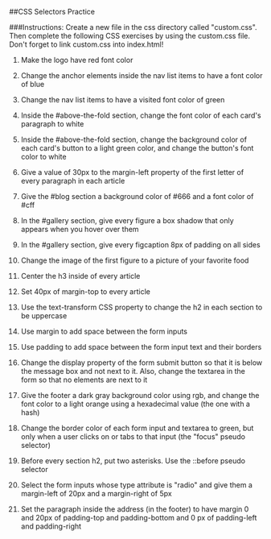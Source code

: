 ##CSS Selectors Practice

###Instructions:
Create a new file in the css directory called "custom.css". Then complete the following
CSS exercises by using the custom.css file. Don't forget to link custom.css into index.html!

1. Make the logo have red font color

2. Change the anchor elements inside the nav list items to have a font color of blue

3. Change the nav list items to have a visited font color of green

4. Inside the #above-the-fold section, change the font color of each card's paragraph to white

5. Inside the #above-the-fold section, change the background color of each card's
button to a light green color, and change the button's font color to white

6. Give a value of 30px to the margin-left property of the first letter of every paragraph in each article

7. Give the #blog section a background color of #666 and a font color of #cff

8. In the #gallery section, give every figure a box shadow that only appears when
you hover over them

9. In the #gallery section, give every figcaption 8px of padding on all sides

10. Change the image of the first figure to a picture of your favorite food

11. Center the h3 inside of every article

12. Set 40px of margin-top to every article

13. Use the text-transform CSS property to change the h2 in each section to be uppercase

14. Use margin to add space between the form inputs

15. Use padding to add space between the form input text and their borders

16. Change the display property of the form submit button so that it
is below the message box and not next to it. Also, change the textarea in the
form so that no elements are next to it

17. Give the footer a dark gray background color using rgb, and change the font
color to a light orange using a hexadecimal value (the one with a hash)

18. Change the border color of each form input and textarea to green, but only
when a user clicks on or tabs to that input (the "focus" pseudo selector)

19. Before every section h2, put two asterisks. Use the ::before pseudo selector

20. Select the form inputs whose type attribute is "radio" and give them a
margin-left of 20px and a margin-right of 5px

21. Set the paragraph inside the address (in the footer) to have margin 0 and
20px of padding-top and padding-bottom and 0 px of padding-left and padding-right

